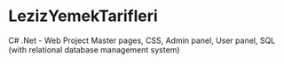 # LezizYemekTarifleri
C# .Net - Web Project
Master pages, CSS, Admin panel, User panel, SQL (with relational database management system) 
